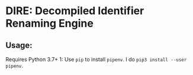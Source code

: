 # DIRE: Decompiled Identifier Renaming Engine


Usage:
------
Requires Python 3.7+
1: Use `pip` to install `pipenv`. I do `pip3 install --user pipenv`.
